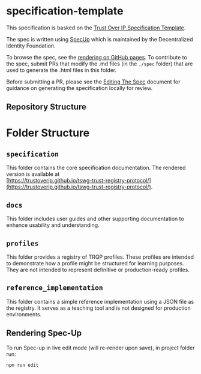# specification-template

This specification is basked on the [Trust Over IP Specification
Template](https://github.com/trustoverip/specification-template).

The spec is written using [SpecUp](https://github.com/decentralized-identity/spec-up) which is maintained by the
Decentralized Identity Foundation. 


To browse the spec, see the [rendering on GitHub pages](https://trustoverip.github.io/tswg-trust-registry-protocol/). To
contribute to the spec, submit PRs that modify the .md files (in the `./spec` folder) that are used to generate the
.html files in this folder.

Before submitting a PR, please see the [Editing The Spec](./EditingTheSpec.md) document for guidance on generating the
specification locally for review.

## Repository Structure

# Folder Structure

## `specification`
This folder contains the core specification documentation. The rendered version is available at  
[https://trustoverip.github.io/tswg-trust-registry-protocol/](https://trustoverip.github.io/tswg-trust-registry-protocol/).

## `docs`
This folder includes user guides and other supporting documentation to enhance usability and understanding.

## `profiles`
This folder provides a registry of TRQP profiles. These profiles are intended to demonstrate how a profile might be structured for learning purposes. They are not intended to represent definitive or production-ready profiles.

## `reference_implementation`
This folder contains a simple reference implementation using a JSON file as the registry. It serves as a teaching tool and is not designed for production environments.

## Rendering Spec-Up

To run Spec-up in live edit mode (will re-render upon save), in project folder run:

```
npm run edit
```
